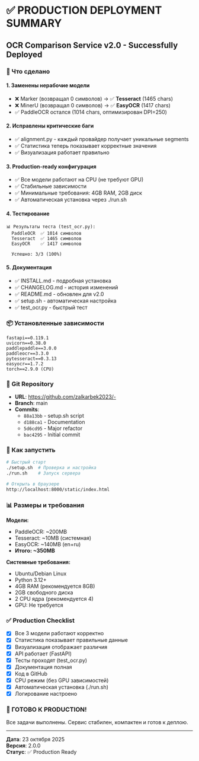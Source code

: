 # ✅ PRODUCTION DEPLOYMENT SUMMARY

## OCR Comparison Service v2.0 - Successfully Deployed

### 🎯 Что сделано

#### 1. **Заменены нерабочие модели**
- ❌ Marker (возвращал 0 символов) → ✅ **Tesseract** (1465 chars)
- ❌ MinerU (возвращал 0 символов) → ✅ **EasyOCR** (1417 chars)
- ✅ PaddleOCR остался (1014 chars, оптимизирован DPI=250)

#### 2. **Исправлены критические баги**
- ✅ alignment.py - каждый провайдер получает уникальные segments
- ✅ Статистика теперь показывает корректные значения
- ✅ Визуализация работает правильно

#### 3. **Production-ready конфигурация**
- ✅ Все модели работают на CPU (не требуют GPU)
- ✅ Стабильные зависимости
- ✅ Минимальные требования: 4GB RAM, 2GB диск
- ✅ Автоматическая установка через ./run.sh

#### 4. **Тестирование**
```
📊 Результаты теста (test_ocr.py):
  PaddleOCR  ✅ 1014 символов
  Tesseract  ✅ 1465 символов
  EasyOCR    ✅ 1417 символов
  
  Успешно: 3/3 (100%)
```

#### 5. **Документация**
- ✅ INSTALL.md - подробная установка
- ✅ CHANGELOG.md - история изменений
- ✅ README.md - обновлен для v2.0
- ✅ setup.sh - автоматическая настройка
- ✅ test_ocr.py - быстрый тест

### 📦 Установленные зависимости

```
fastapi==0.119.1
uvicorn==0.38.0
paddlepaddle==3.0.0
paddleocr==3.3.0
pytesseract==0.3.13
easyocr==1.7.2
torch==2.9.0 (CPU)
```

### 🔗 Git Repository

- **URL**: https://github.com/zalkarbek2023/-
- **Branch**: main
- **Commits**: 
  - `88a13bb` - setup.sh script
  - `d188ca1` - Documentation
  - `5d6cd95` - Major refactor
  - `bac4295` - Initial commit

### 🚀 Как запустить

```bash
# Быстрый старт
./setup.sh  # Проверка и настройка
./run.sh    # Запуск сервера

# Открыть в браузере
http://localhost:8000/static/index.html
```

### 📊 Размеры и требования

**Модели:**
- PaddleOCR: ~200MB
- Tesseract: ~10MB (системная)
- EasyOCR: ~140MB (en+ru)
- **Итого: ~350MB**

**Системные требования:**
- Ubuntu/Debian Linux
- Python 3.12+
- 4GB RAM (рекомендуется 8GB)
- 2GB свободного диска
- 2 CPU ядра (рекомендуется 4)
- GPU: Не требуется

### ✅ Production Checklist

- [x] Все 3 модели работают корректно
- [x] Статистика показывает правильные данные
- [x] Визуализация отображает различия
- [x] API работает (FastAPI)
- [x] Тесты проходят (test_ocr.py)
- [x] Документация полная
- [x] Код в GitHub
- [x] CPU режим (без GPU зависимостей)
- [x] Автоматическая установка (./run.sh)
- [x] Логирование настроено

### 🎉 ГОТОВО К PRODUCTION!

Все задачи выполнены. Сервис стабилен, компактен и готов к деплою.

---

**Дата**: 23 октября 2025  
**Версия**: 2.0.0  
**Статус**: ✅ Production Ready
